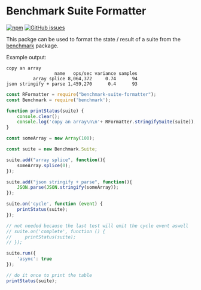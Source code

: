 # Benchmark Suite Formatter

[![npm](https://img.shields.io/npm/v/benchmark-suite-formatter.svg)](https://www.npmjs.com/package/benchmark-suite-formatter)
[![GitHub issues](https://img.shields.io/github/issues/Feirell/benchmark-suite-formatter.svg)](https://github.com/Feirell/benchmark-suite-formatter/issues)

This packge can be used to format the state / result of a suite from the [benchmark](https://www.npmjs.com/package/benchmark) package.

Example output:

```text
copy an array
                  name   ops/sec variance samples
          array splice 8,064,372     0.74      94
json stringify + parse 1,459,270      0.4      93
```

```js
const RFormatter = require("benchmark-suite-formatter");
const Benchmark = require('benchmark');

function printStatus(suite) {
    console.clear();
    console.log('copy an array\n\n'+ RFormatter.stringifySuite(suite));
}

const someArray = new Array(100);

const suite = new Benchmark.Suite;

suite.add("array splice", function(){
    someArray.splice(0);
});

suite.add("json stringify + parse", function(){
    JSON.parse(JSON.stringify(someArray));
});

suite.on('cycle', function (event) {
    printStatus(suite);
});

// not needed because the last test will emit the cycle event aswell
// suite.on('complete', function () {
//     printStatus(suite);
// });

suite.run({
    'async': true
});

// do it once to print the table
printStatus(suite);
```